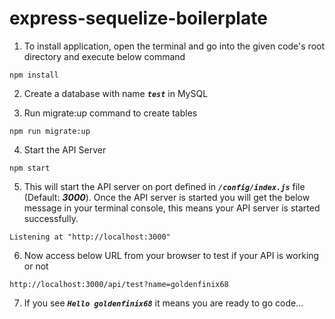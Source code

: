 # express-sequelize-boilerplate


1. To install application, open the terminal and go into the given code's root directory and execute below command
```
npm install
```

2. Create a database with name ***`test`*** in MySQL

3. Run migrate:up command to create tables
```
npm run migrate:up
```

4. Start the API Server
```
npm start
```

5. This will start the API server on port defined in ***`/config/index.js`*** file (Default: ***3000***). Once the API server is started you will get the below message in your terminal console, this means your API server is started successfully.
```
Listening at "http://localhost:3000"
```

6. Now access below URL from your browser to test if your API is working or not
```
http://localhost:3000/api/test?name=goldenfinix68
```

7. If you see ***`Hello goldenfinix68`*** it means you are ready to go code...
